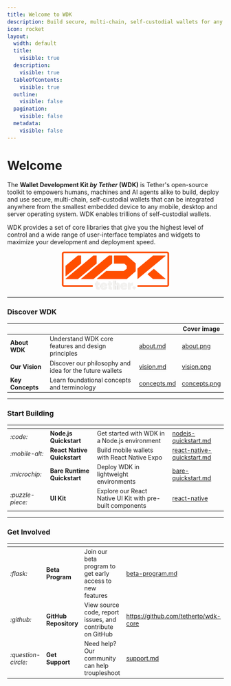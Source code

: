 ```yaml
---
title: Welcome to WDK
description: Build secure, multi-chain, self-custodial wallets for any device with minimal effort and infinite scalability
icon: rocket
layout:
  width: default
  title:
    visible: true
  description:
    visible: true
  tableOfContents:
    visible: true
  outline:
    visible: false
  pagination:
    visible: false
  metadata:
    visible: false
---
```


# Welcome

The **Wallet Development Kit _by Tether_ (WDK)** is Tether's open-source toolkit to empowers humans, machines and AI agents alike to build, deploy and use secure, multi-chain, self-custodial wallets that can be integrated anywhere from the smallest embedded device to any mobile, desktop and server operating system. WDK enables trillions of self-custodial wallets.

WDK provides a set of core libraries that give you the highest level of control and a wide range of user-interface templates and widgets to maximize your development and deployment speed.

<div align="center" data-full-width="true"><img src="assets/wdk-logo.png" alt="" width="250"></div>

***

### Discover WDK

<table data-view="cards">
	<thead>
		<tr>
			<th></th>
			<th></th>
			<th data-hidden data-card-target data-type="content-ref"></th>
			<th data-hidden data-card-cover data-type="image">Cover image</th>
		</tr>
	</thead>
	<tbody>
		<tr>
			<td>
				<strong>About WDK</strong>
			</td>
			<td>Understand WDK core features and design principles</td>
			<td>
				<a href="overview/about.md">about.md</a>
			</td>
			<td>
				<a href="assets/about.png">about.png</a>
			</td>
		</tr>
		<tr>
			<td>
				<strong>Our Vision</strong>
			</td>
			<td>Discover our philosophy and idea for the future wallets</td>
			<td>
				<a href="overview/vision.md">vision.md</a>
			</td>
			<td>
				<a href="assets/vision.png">vision.png</a>
			</td>
		</tr>
		<tr>
			<td>
				<strong>Key Concepts</strong>
			</td>
			<td>Learn foundational concepts and terminology</td>
			<td>
				<a href="resources/concepts.md">concepts.md</a>
			</td>
			<td>
				<a href="assets/concepts.png">concepts.png</a>
			</td>
		</tr>
	</tbody>
</table>

***

### Start Building

<table data-card-size="large" data-view="cards">
	<thead>
		<tr>
			<th></th>
			<th></th>
			<th></th>
			<th data-hidden data-card-target data-type="content-ref"></th>
		</tr>
	</thead>
	<tbody>
		<tr>
			<td>
				<i class="fa-code">:code:</i>
			</td>
			<td>
				<strong>Node.js Quickstart</strong>
			</td>
			<td>Get started with WDK in a Node.js environment</td>
			<td>
				<a href="./start-building/nodejs-bare-quickstart.md">nodejs-quickstart.md</a>
			</td>
		</tr>
		<tr>
			<td>
				<i class="fa-mobile-alt">:mobile-alt:</i>
			</td>
			<td>
				<strong>React Native Quickstart</strong>
			</td>
			<td>Build mobile wallets with React Native Expo</td>
			<td>
				<a href="./start-building/react-native-quickstart.md">react-native-quickstart.md</a>
			</td>
		</tr>
		<tr>
			<td>
				<i class="fa-microchip">:microchip:</i>
			</td>
			<td>
				<strong>Bare Runtime Quickstart</strong>
			</td>
			<td>Deploy WDK in lightweight environments</td>
			<td>
				<a href="./start-building/nodejs-bare-quickstart.md">bare-quickstart.md</a>
			</td>
		</tr>
		<tr>
			<td>
				<i class="fa-puzzle-piece">:puzzle-piece:</i>
			</td>
			<td>
				<strong>UI Kit</strong>
			</td>
			<td>Explore our React Native UI Kit with pre-built components</td>
			<td>
				<a href="./ui-kits/react-native-ui-kit/">react-native</a>
			</td>
		</tr>
	</tbody>
</table>

***

### Get Involved

<table data-view="cards">
	<thead>
		<tr>
			<th></th>
			<th></th>
			<th></th>
			<th data-hidden data-card-target data-type="content-ref"></th>
		</tr>
	</thead>
	<tbody>
		<tr>
			<td>
				<i class="fa-flask">:flask:</i>
			</td>
			<td>
				<strong>Beta Program</strong>
			</td>
			<td>Join our beta program to get early access to new features</td>
			<td>
				<a href="overview/beta-program.md">beta-program.md</a>
			</td>
		</tr>
		<tr>
			<td>
				<i class="fa-github">:github:</i>
			</td>
			<td>
				<strong>GitHub Repository</strong>
			</td>
			<td>View source code, report issues, and contribute on GitHub</td>
			<td>
				<a href="https://github.com/tetherto/wdk-core">https://github.com/tetherto/wdk-core</a>
			</td>
		</tr>
		<tr>
			<td>
				<i class="fa-question-circle">:question-circle:</i>
			</td>
			<td>
				<strong>Get Support</strong>
			</td>
			<td>Need help? Our community can help troupleshoot</td>
			<td>
				<a href="overview/support.md">support.md</a>
			</td>
		</tr>
	</tbody>
</table>
